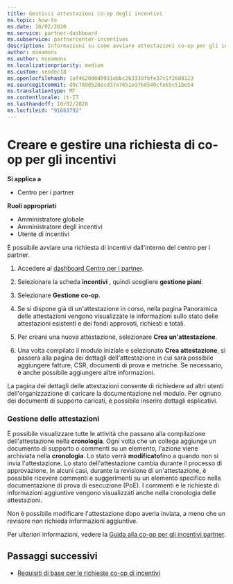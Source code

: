 ```yaml
---
title: Gestisci attestazioni co-op degli incentivi
ms.topic: how-to
ms.date: 10/02/2020
ms.service: partner-dashboard
ms.subservice: partnercenter-incentives
description: Informazioni su come avviare attestazioni co-op per gli incentivi dal centro per i partner. È possibile visualizzare tutte le attività che passano alla compilazione dell'attestazione nella cronologia.
author: mseamons
ms.author: mseamons
ms.localizationpriority: medium
ms.custom: seodec18
ms.openlocfilehash: 1af4620d040931ebbc263339fbfe37c1f26d0123
ms.sourcegitcommit: d9c7890520ecd37a7651e976d540cfe65c51be54
ms.translationtype: MT
ms.contentlocale: it-IT
ms.lasthandoff: 10/02/2020
ms.locfileid: "91663792"
---
```

# <a name="create-and-manage-an-incentives-co-op-claim"></a>Creare e gestire una richiesta di co-op per gli incentivi

**Si applica a**

- Centro per i partner

**Ruoli appropriati**

- Amministratore globale
- Amministratore degli incentivi
- Utente di incentivi

È possibile avviare una richiesta di incentivi dall'interno del centro per i partner.

1. Accedere al [dashboard Centro per i partner](https://partner.microsoft.com/dashboard/).

2. Selezionare la scheda **incentivi** , quindi scegliere **gestione piani**.

3. Selezionare **Gestione co-op**.

4. Se si dispone già di un'attestazione in corso, nella pagina Panoramica delle attestazioni vengono visualizzate le informazioni sullo stato delle attestazioni esistenti e dei fondi approvati, richiesti e totali.

5. Per creare una nuova attestazione, selezionare **Crea un'attestazione**.

6. Una volta compilato il modulo iniziale e selezionato **Crea attestazione**, si passerà alla pagina dei dettagli dell'attestazione in cui sarà possibile aggiungere fatture, CSR, documenti di prova e metriche. Se necessario, è anche possibile aggiungere altre informazioni.

La pagina dei dettagli delle attestazioni consente di richiedere ad altri utenti dell'organizzazione di caricare la documentazione nel modulo. Per ognuno dei documenti di supporto caricati, è possibile inserire dettagli esplicativi. 

### <a name="manage-your-claims"></a>Gestione delle attestazioni

È possibile visualizzare tutte le attività che passano alla compilazione dell'attestazione nella **cronologia**. Ogni volta che un collega aggiunge un documento di supporto o commenti su un elemento, l'azione viene archiviata nella **cronologia**. Lo stato verrà **modificato**fino a quando non si invia l'attestazione. Lo stato dell'attestazione cambia durante il processo di approvazione. In alcuni casi, durante la revisione di un'attestazione, è possibile ricevere commenti e suggerimenti su un elemento specifico nella documentazione di prova di esecuzione (PoE). I commenti e le richieste di informazioni aggiuntive vengono visualizzati anche nella cronologia delle attestazioni.

Non è possibile modificare l'attestazione dopo averla inviata, a meno che un revisore non richieda informazioni aggiuntive.

Per ulteriori informazioni, vedere la [Guida alla co-op per gli incentivi partner](https://assetsprod.microsoft.com/co-op-guidebook.pdf).

## <a name="next-steps"></a>Passaggi successivi

- [Requisiti di base per le richieste co-op di incentivi](core-requirements.md)
